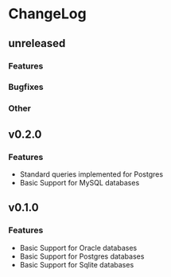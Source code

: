 # ChangeLog

## unreleased

### Features

### Bugfixes

### Other

## v0.2.0

### Features

* Standard queries implemented for Postgres
* Basic Support for MySQL databases

## v0.1.0

### Features

* Basic Support for Oracle databases
* Basic Support for Postgres databases
* Basic Support for Sqlite databases
